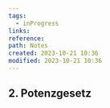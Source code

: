 ```yaml
---
tags:
  - inProgress
links: 
reference: 
path: Notes
created: 2023-10-21 10:36
modified: 2023-10-21 10:36
---
```

## 2. Potenzgesetz 


